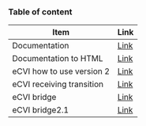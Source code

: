 ### Table of content
| Item                      | Link                                                                                                          |
|---------------------------|---------------------------------------------------------------------------------------------------------------|
| Documentation             | [Link](https://github.com/AAVLD-USAHA-ITStandards/eCVI/blob/master/Supplemental/Documentation.html)           |
| Documentation to HTML     | [Link](https://github.com/AAVLD-USAHA-ITStandards/eCVI/blob/master/Supplemental/DocumentationToHTML.xsl)      |
| eCVI how to use version 2 | [Link](https://github.com/AAVLD-USAHA-ITStandards/eCVI/blob/master/Supplemental/eCVI%20Version2%20HowTo.docx) |
| eCVI receiving transition | [Link](https://github.com/AAVLD-USAHA-ITStandards/eCVI/blob/master/Supplemental/ecvi2ReceivingTransition.xsd) |
| eCVI bridge               | [Link](https://github.com/AAVLD-USAHA-ITStandards/eCVI/blob/master/Supplemental/ecvi2bridge.xsd)              |
| eCVI bridge2.1            | [Link](https://github.com/AAVLD-USAHA-ITStandards/eCVI/blob/master/Supplemental/ecvi2bridge2.1.xsd)           |
